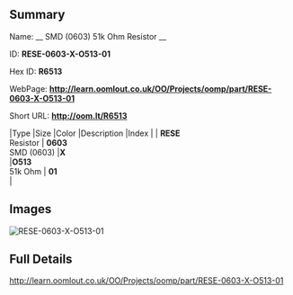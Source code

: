 

## Summary
 
Name: __ SMD (0603) 51k Ohm Resistor __

ID: __RESE-0603-X-O513-01__

Hex ID: __R6513__

WebPage: __http://learn.oomlout.co.uk/OO/Projects/oomp/part/RESE-0603-X-O513-01__

Short URL: __http://oom.lt/R6513__


|Type   |Size   |Color   |Description   |Index   |
| __RESE__ <br>Resistor  | __0603__<br>SMD (0603)   |__X__<br>    |__O513__<br>51k Ohm    | __01__<br>  |


## Images
![RESE-0603-X-O513-01](http://oomlout.com/oomp-gen/parts/RESE-0603-X-O513-01/RESE-0603-X-O513-01_420.jpg)

## Full Details

 http://learn.oomlout.co.uk/OO/Projects/oomp/part/RESE-0603-X-O513-01

